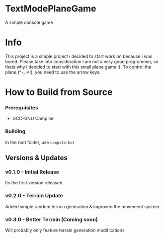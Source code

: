 # TextModePlaneGame
A simple console game

# Info
This project is a simple project i decided to start work on because i was bored. Please take into consideration i am not a very good programmer, so thats why i decided to start with this small plane game :). To control the plane (^-_->|), you need to use the arrow keys.

# How to Build from Source
### Prerequisites 
* GCC-GNU Compiler
### Building
In the root folder, use `compile.bat`
## Versions & Updates

### v0.1.0 - Initial Release
Its the first version released.

### v0.2.0 - Terrain Update
Added simple random terrain generation & improved the movement system

### v0.3.0 - Better Terrain (Coming soon)
Will probably only feature terrain generation modifications
